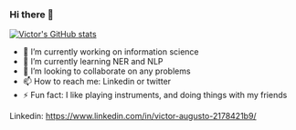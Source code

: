 ### Hi there 👋

[![Victor's GitHub stats](https://github-readme-stats.vercel.app/api?username=VictorAugustoqwe&theme=solarized-dark&show_icons=true)](github.com/VictorAugustoqwe)

- 🔭 I’m currently working on information science
- 🌱 I’m currently learning NER and NLP
- 👯 I’m looking to collaborate on any problems
- 📫 How to reach me: Linkedin or twitter
- ⚡ Fun fact: I like playing instruments, and doing things with my friends

Linkedin: https://www.linkedin.com/in/victor-augusto-2178421b9/

